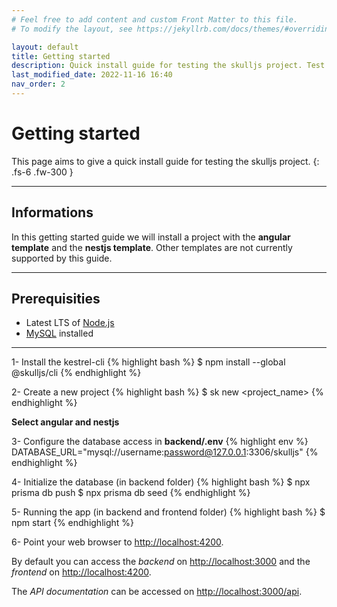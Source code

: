```yaml
---
# Feel free to add content and custom Front Matter to this file.
# To modify the layout, see https://jekyllrb.com/docs/themes/#overriding-theme-defaults

layout: default
title: Getting started
description: Quick install guide for testing the skulljs project. Test it now !
last_modified_date: 2022-11-16 16:40
nav_order: 2
---
```


# Getting started

This page aims to give a quick install guide for testing the skulljs project.
{: .fs-6 .fw-300 }

---

## Informations

In this getting started guide we will install a project with the **angular template** and the **nestjs template**.
Other templates are not currently supported by this guide.

---

## Prerequisities

- Latest LTS of [Node.js](https://nodejs.org/en/)
- [MySQL](https://www.mysql.com/fr/) installed

---

1- Install the kestrel-cli
{% highlight bash %}
$ npm install --global @skulljs/cli
{% endhighlight %}

2- Create a new project
{% highlight bash %}
$ sk new <project_name>
{% endhighlight %}

**Select angular and nestjs**

3- Configure the database access in **backend/.env**
{% highlight env %}
DATABASE_URL="mysql://username:password@127.0.0.1:3306/skulljs"
{% endhighlight %}

4- Initialize the database (in backend folder)
{% highlight bash %}
$ npx prisma db push
$ npx prisma db seed
{% endhighlight %}

5- Running the app (in backend and frontend folder)
{% highlight bash %}
$ npm start
{% endhighlight %}

6- Point your web browser to [http://localhost:4200](http://localhost:4200).

By default you can access the _backend_ on [http://localhost:3000](http://localhost:3000) and the _frontend_ on [http://localhost:4200](http://localhost:4200).

The _API documentation_ can be accessed on [http://localhost:3000/api](http://localhost:3000/api).
